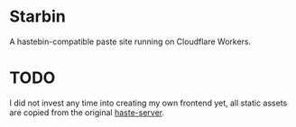 # Starbin

A hastebin-compatible paste site running on Cloudflare Workers.

# TODO

I did not invest any time into creating my own frontend yet, all static
assets are copied from the original [haste-server](https://github.com/seejohnrun/haste-server).
